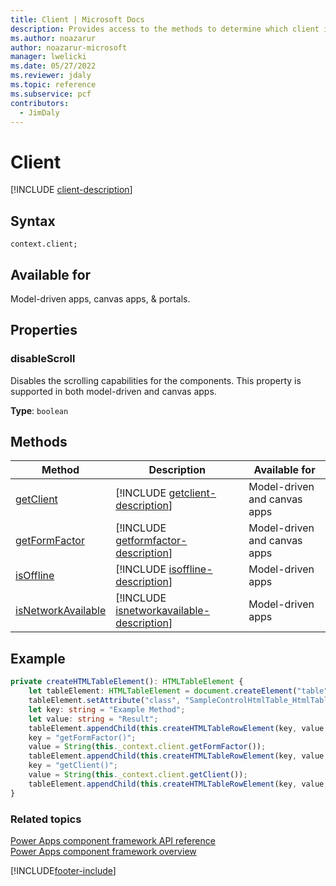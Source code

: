 ```yaml
---
title: Client | Microsoft Docs
description: Provides access to the methods to determine which client is being used, whether the client is connected to server, and what kind of device is being used.
ms.author: noazarur
author: noazarur-microsoft
manager: lwelicki
ms.date: 05/27/2022
ms.reviewer: jdaly
ms.topic: reference
ms.subservice: pcf
contributors:
  - JimDaly
---
```


# Client

[!INCLUDE [client-description](includes/client-description.md)]

## Syntax

`context.client;`

## Available for

Model-driven apps, canvas apps, & portals.

## Properties

### disableScroll

Disables the scrolling capabilities for the components. This property is supported in both model-driven and canvas apps.

**Type**: `boolean`

## Methods

| Method                                             | Description                                                                                    | Available for                |
| -------------------------------------------------- | ---------------------------------------------------------------------------------------------- | ---------------------------- |
| [getClient](client/getclient.md)                   | [!INCLUDE [getclient-description](client/includes/getclient-description.md)]                   | Model-driven and canvas apps |
| [getFormFactor](client/getformfactor.md)           | [!INCLUDE [getformfactor-description](client/includes/getformfactor-description.md)]           | Model-driven and canvas apps |
| [isOffline](client/isoffline.md)                   | [!INCLUDE [isoffline-description](client/includes/isoffline-description.md)]                   | Model-driven apps            |
| [isNetworkAvailable](client/isnetworkavailable.md) | [!INCLUDE [isnetworkavailable-description](client/includes/isnetworkavailable-description.md)] | Model-driven apps            |

## Example

```TypeScript
private createHTMLTableElement(): HTMLTableElement {
    let tableElement: HTMLTableElement = document.createElement("table");
    tableElement.setAttribute("class", "SampleControlHtmlTable_HtmlTable");
    let key: string = "Example Method";
    let value: string = "Result";
    tableElement.appendChild(this.createHTMLTableRowElement(key, value, true));
    key = "getFormFactor()";
    value = String(this._context.client.getFormFactor());
    tableElement.appendChild(this.createHTMLTableRowElement(key, value, false));
    key = "getClient()";
    value = String(this._context.client.getClient());
    tableElement.appendChild(this.createHTMLTableRowElement(key, value, false));
}
```

### Related topics

[Power Apps component framework API reference](../reference/index.md)<br/>
[Power Apps component framework overview](../overview.md)

[!INCLUDE[footer-include](../../../includes/footer-banner.md)]
